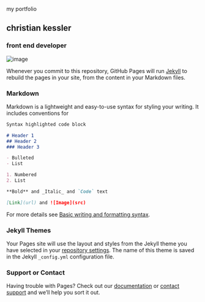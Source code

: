 my portfolio
## christian kessler
### front end developer
![image](https://scontent-lax3-1.xx.fbcdn.net/v/t1.6435-9/72057975_10157535652287394_4115103561816211456_n.jpg?_nc_cat=104&ccb=1-5&_nc_sid=174925&_nc_ohc=tHNjDt_RPncAX_6taHR&_nc_ht=scontent-lax3-1.xx&oh=00_AT-4Qjl9jT8sdPqQhjX4yV0Fnrwobzb68uX1yw3Pp6YrvQ&oe=61E7DE5A)

Whenever you commit to this repository, GitHub Pages will run [Jekyll](https://jekyllrb.com/) to rebuild the pages in your site, from the content in your Markdown files.

### Markdown

Markdown is a lightweight and easy-to-use syntax for styling your writing. It includes conventions for

```markdown
Syntax highlighted code block

# Header 1
## Header 2
### Header 3

- Bulleted
- List

1. Numbered
2. List

**Bold** and _Italic_ and `Code` text

[Link](url) and ![Image](src)
```

For more details see [Basic writing and formatting syntax](https://docs.github.com/en/github/writing-on-github/getting-started-with-writing-and-formatting-on-github/basic-writing-and-formatting-syntax).

### Jekyll Themes

Your Pages site will use the layout and styles from the Jekyll theme you have selected in your [repository settings](https://github.com/christiansportfolio/christiansportfolio.github.io/settings/pages). The name of this theme is saved in the Jekyll `_config.yml` configuration file.

### Support or Contact

Having trouble with Pages? Check out our [documentation](https://docs.github.com/categories/github-pages-basics/) or [contact support](https://support.github.com/contact) and we’ll help you sort it out.
